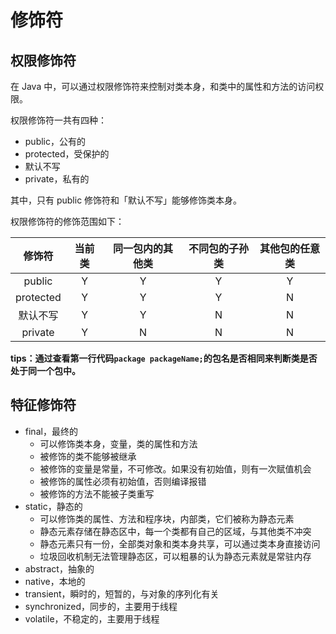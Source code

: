# 修饰符

## 权限修饰符

在 Java 中，可以通过权限修饰符来控制对类本身，和类中的属性和方法的访问权限。

权限修饰符一共有四种：

- public，公有的
- protected，受保护的
- 默认不写
- private，私有的

其中，只有 public 修饰符和「默认不写」能够修饰类本身。

权限修饰符的修饰范围如下：

|  修饰符   | 当前类 | 同一包内的其他类 | 不同包的子孙类 | 其他包的任意类 |
| :-------: | :----: | :--------------: | :------------: | :------------: |
|  public   |   Y    |        Y         |       Y        |       Y        |
| protected |   Y    |        Y         |       Y        |       N        |
| 默认不写  |   Y    |        Y         |       N        |       N        |
|  private  |   Y    |        N         |       N        |       N        |

**tips：通过查看第一行代码`package packageName;`的包名是否相同来判断类是否处于同一个包中。**

## 特征修饰符

- final，最终的
  - 可以修饰类本身，变量，类的属性和方法
  - 被修饰的类不能够被继承
  - 被修饰的变量是常量，不可修改。如果没有初始值，则有一次赋值机会
  - 被修饰的属性必须有初始值，否则编译报错
  - 被修饰的方法不能被子类重写
- static，静态的
  - 可以修饰类的属性、方法和程序块，内部类，它们被称为静态元素
  - 静态元素存储在静态区中，每一个类都有自己的区域，与其他类不冲突
  - 静态元素只有一份，全部类对象和类本身共享，可以通过类本身直接访问
  - 垃圾回收机制无法管理静态区，可以粗暴的认为静态元素就是常驻内存
- abstract，抽象的
- native，本地的
- transient，瞬时的，短暂的，与对象的序列化有关
- synchronized，同步的，主要用于线程
- volatile，不稳定的，主要用于线程

